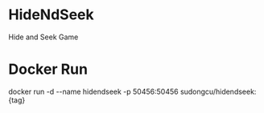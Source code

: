 # HideNdSeek
Hide and Seek Game

# Docker Run
docker run -d --name hidendseek -p 50456:50456 sudongcu/hidendseek:{tag}
